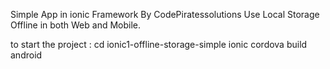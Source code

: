 Simple App in ionic Framework By CodePiratessolutions 
Use Local Storage Offline in both Web and Mobile.

to start the project :
cd ionic1-offline-storage-simple
ionic cordova build android 
